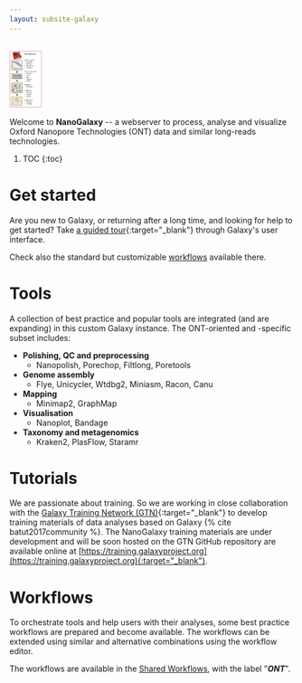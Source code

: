 ```yaml
---
layout: subsite-galaxy
---
```



<br/>
<img src="/assets/media/nanogalaxy_logo.png" height="100px" alt="NanoGalaxy logo"/>

Welcome to **NanoGalaxy**  -- a webserver to process, analyse and visualize Oxford Nanopore Technologies (ONT) data and similar long-reads technologies.


1. TOC
{:toc}


# Get started

Are you new to Galaxy, or returning after a long time, and looking for help to get started? Take [a guided tour](https://nanopore.usegalaxy.eu/tours/core.galaxy_ui){:target="_blank"} through Galaxy's user interface.

Check also the standard but customizable [workflows](#workflows) available there.

# Tools

A collection of best practice and popular tools are integrated (and are expanding) in this custom Galaxy instance. The ONT-oriented and -specific subset includes:

- **Polishing, QC and preprocessing**
    - Nanopolish, Porechop, Filtlong, Poretools
- **Genome assembly** 
    - Flye, Unicycler, Wtdbg2, Miniasm, Racon, Canu
- **Mapping**
    - Minimap2, GraphMap
- **Visualisation**
    - Nanoplot, Bandage
- **Taxonomy and metagenomics**
    - Kraken2, PlasFlow, Staramr

# Tutorials

We are passionate about training. So we are working in close collaboration with the [Galaxy Training Network (GTN)](https://galaxyproject.org/teach/gtn/){:target="_blank"} to develop training materials of data analyses based on Galaxy {% cite batut2017community %}. The NanoGalaxy training materials are under development and will be soon hosted on the GTN GitHub repository are available online at [https://training.galaxyproject.org](https://training.galaxyproject.org){:target="_blank"}.


# Workflows

To orchestrate tools and help users with their analyses, some best practice workflows are prepared and become available. The workflows can be extended using similar and alternative combinations using the workflow editor.

The workflows are available in the [Shared Workflows](https://nanopore.usegalaxy.eu/workflows/list_published), with the label "***ONT***".

